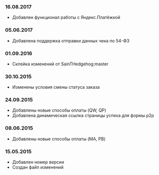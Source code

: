 ### 16.08.2017
* Добавлен функционал работы с Яндекс.Платёжкой

### 05.06.2017
* Добавлена поддержка отправки данных чека по 54-ФЗ

### 01.09.2016
* Склейка изменений от SainTHedgehog:master

### 30.10.2015
* Изменены условия смены статуса заказа

### 24.09.2015
* Добавлены новые способы оплаты (QW, QP)
* Добавлена динамическая ссылка страницы успеха для формы p2p

### 08.06.2015
* Добавлены новые способы оплаты (MA, PB)

### 15.05.2015
* Добавлен номер версии
* Создан файл изменений
